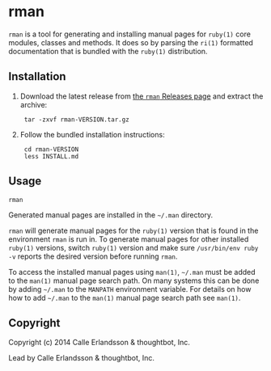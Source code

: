 rman
====

`rman` is a tool for generating and installing manual pages for `ruby(1)` core
modules, classes and methods. It does so by parsing the `ri(1)` formatted
documentation that is bundled with the `ruby(1)` distribution.

Installation
------------

1. Download the latest release from [the `rman` Releases
   page](https://github.com/thoughtbot/rman/releases) and extract the archive:

        tar -zxvf rman-VERSION.tar.gz

2. Follow the bundled installation instructions:

        cd rman-VERSION
        less INSTALL.md

Usage
-----

    rman

Generated manual pages are installed in the `~/.man` directory.

`rman` will generate manual pages for the `ruby(1)` version that is found in the
environment `rman` is run in. To generate manual pages for other installed
`ruby(1)` versions, switch `ruby(1)` version and make sure `/usr/bin/env ruby
-v` reports the desired version before running `rman`.

To access the installed manual pages using `man(1)`, `~/.man` must be added to
the `man(1)` manual page search path. On many systems this can be done by adding
`~/.man` to the `MANPATH` environment variable. For details on how how to add
`~/.man` to the `man(1)` manual page search path see `man(1)`.

Copyright
---------

Copyright (c) 2014 Calle Erlandsson & thoughtbot, Inc.

Lead by Calle Erlandsson & thoughtbot, Inc.
